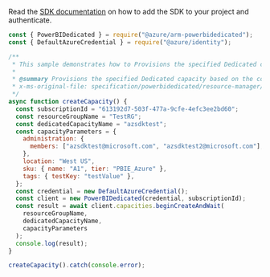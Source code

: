 Read the [SDK documentation](https://github.com/Azure/azure-sdk-for-js/blob/%40azure%2Farm-powerbidedicated_3.0.1/sdk/powerbidedicated/arm-powerbidedicated/README.md) on how to add the SDK to your project and authenticate.

```javascript
const { PowerBIDedicated } = require("@azure/arm-powerbidedicated");
const { DefaultAzureCredential } = require("@azure/identity");

/**
 * This sample demonstrates how to Provisions the specified Dedicated capacity based on the configuration specified in the request.
 *
 * @summary Provisions the specified Dedicated capacity based on the configuration specified in the request.
 * x-ms-original-file: specification/powerbidedicated/resource-manager/Microsoft.PowerBIdedicated/stable/2021-01-01/examples/createCapacity.json
 */
async function createCapacity() {
  const subscriptionId = "613192d7-503f-477a-9cfe-4efc3ee2bd60";
  const resourceGroupName = "TestRG";
  const dedicatedCapacityName = "azsdktest";
  const capacityParameters = {
    administration: {
      members: ["azsdktest@microsoft.com", "azsdktest2@microsoft.com"],
    },
    location: "West US",
    sku: { name: "A1", tier: "PBIE_Azure" },
    tags: { testKey: "testValue" },
  };
  const credential = new DefaultAzureCredential();
  const client = new PowerBIDedicated(credential, subscriptionId);
  const result = await client.capacities.beginCreateAndWait(
    resourceGroupName,
    dedicatedCapacityName,
    capacityParameters
  );
  console.log(result);
}

createCapacity().catch(console.error);
```
